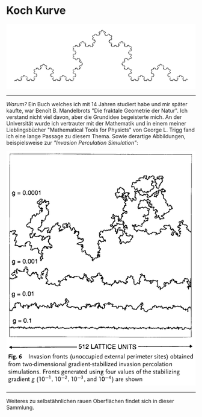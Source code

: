 # Koch Kurve

<div align="center">
<img src="./Abb_2.png"></img>
</div>

---

*Warum?*
Ein Buch welches ich mit 14 Jahren studiert habe und mir später kaufte, war Benoît B. Mandelbrots "Die fraktale Geometrie der Natur". Ich verstand nicht viel davon, aber die Grundidee begeisterte mich. An der Universität wurde ich vertrauter mit der Mathematik und in einem meiner Lieblingsbücher "Mathematical Tools for Physicts" von George L. Trigg fand ich eine lange Passage zu diesem Thema. Sowie derartige Abbildungen, beispielsweise zur *"Invasion Perculation Simulation"*:

<div align="center">
<img src="./Abb_1.png"></img>
</div>

---

Weiteres zu selbstähnlichen rauen Oberflächen findet sich in dieser Sammlung.
